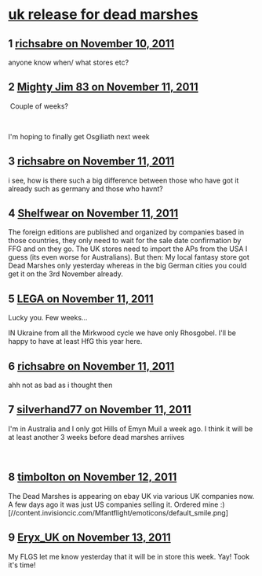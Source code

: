 # [uk release for dead marshes](https://community.fantasyflightgames.com/topic/56135-uk-release-for-dead-marshes/)

## 1 [richsabre on November 10, 2011](https://community.fantasyflightgames.com/topic/56135-uk-release-for-dead-marshes/?do=findComment&comment=554694)

anyone know when/ what stores etc?

## 2 [Mighty Jim 83 on November 11, 2011](https://community.fantasyflightgames.com/topic/56135-uk-release-for-dead-marshes/?do=findComment&comment=554784)

 Couple of weeks?

 

I'm hoping to finally get Osgiliath next week

## 3 [richsabre on November 11, 2011](https://community.fantasyflightgames.com/topic/56135-uk-release-for-dead-marshes/?do=findComment&comment=554807)

i see, how is there such a big difference between those who have got it already such as germany and those who havnt?

## 4 [Shelfwear on November 11, 2011](https://community.fantasyflightgames.com/topic/56135-uk-release-for-dead-marshes/?do=findComment&comment=554809)

The foreign editions are published and organized by companies based in those countries, they only need to wait for the sale date confirmation by FFG and on they go. The UK stores need to import the APs from the USA I guess (its even worse for Australians). But then: My local fantasy store got Dead Marshes only yesterday whereas in the big German cities you could get it on the 3rd November already. 

## 5 [LEGA on November 11, 2011](https://community.fantasyflightgames.com/topic/56135-uk-release-for-dead-marshes/?do=findComment&comment=554812)

Lucky you. Few weeks...

IN Ukraine from all the Mirkwood cycle we have only Rhosgobel. I'll be happy to have at least HfG this year here.

## 6 [richsabre on November 11, 2011](https://community.fantasyflightgames.com/topic/56135-uk-release-for-dead-marshes/?do=findComment&comment=554837)

ahh not as bad as i thought then

## 7 [silverhand77 on November 11, 2011](https://community.fantasyflightgames.com/topic/56135-uk-release-for-dead-marshes/?do=findComment&comment=554849)

I'm in Australia and I only got Hills of Emyn Muil a week ago. I think it will be at least another 3 weeks before dead marshes arriives

 

## 8 [timbolton on November 12, 2011](https://community.fantasyflightgames.com/topic/56135-uk-release-for-dead-marshes/?do=findComment&comment=555212)

The Dead Marshes is appearing on ebay UK via various UK companies now. A few days ago it was just US companies selling it. Ordered mine :) [//content.invisioncic.com/Mfantflight/emoticons/default_smile.png]

## 9 [Eryx_UK on November 13, 2011](https://community.fantasyflightgames.com/topic/56135-uk-release-for-dead-marshes/?do=findComment&comment=555357)

My FLGS let me know yesterday that it will be in store this week. Yay! Took it's time!

